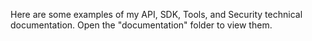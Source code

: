 Here are some examples of my API, SDK, Tools, and Security technical documentation. 
Open the "documentation" folder to view them.
